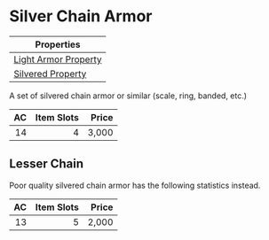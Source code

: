 # Silver Chain Armor

| Properties                                                                 |
| -------------------------------------------------------------------------- |
| [Light Armor Property](../Armor%20Properties/Light%20Armor%20Property.md)  |
| [Silvered Property](../../../Material%20Properties/Silvered%20Property.md) |

A set of silvered chain armor or similar (scale, ring, banded, etc.)

|  AC | Item Slots | Price |
| --: | ---------: | ----: |
|  14 |          4 | 3,000 |

## Lesser Chain

Poor quality silvered chain armor has the following statistics instead.

|  AC | Item Slots | Price |
| --: | ---------: | ----: |
|  13 |          5 | 2,000 |
